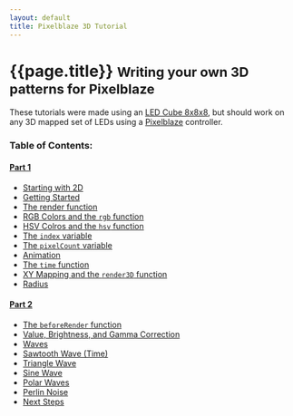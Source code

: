 ```yaml
---
layout: default
title: Pixelblaze 3D Tutorial
---
```


<div class="page-header">
  <h1>
    {{page.title}}
    <small>Writing your own 3D patterns for Pixelblaze</small>
  </h1>
</div>

These tutorials were made using an [LED Cube 8x8x8](led-cube-8x8x8), but should work on any 3D mapped set of LEDs using a [Pixelblaze](https://electromage.com/) controller.

### Table of Contents:

#### [Part 1](/tutorials/pixelblaze3d/part1)

* [Starting with 2D](/tutorials/pixelblaze3d/part1#starting-with-2d)
* [Getting Started](/tutorials/pixelblaze3d/part1#getting-started)
* [The render function](/tutorials/pixelblaze3d/part1#the-render-function)
* [RGB Colors and the <code>rgb</code> function](/tutorials/pixelblaze3d/part1#rgb-colors-and-the-rgb-function)
* [HSV Colros and the <code>hsv</code> function](/tutorials/pixelblaze3d/part1#hsv-colors-and-the-hsv-function)
* [The <code>index</code> variable](/tutorials/pixelblaze3d/part1#the-index-variable)
* [The <code>pixelCount</code> variable](/tutorials/pixelblaze3d/part1#the-pixelcount-variable)
* [Animation](/tutorials/pixelblaze3d/part1#animation)
* [The <code>time</code> function](/tutorials/pixelblaze3d/part1#the-time-function)
* [XY Mapping and the <code>render3D</code> function](/tutorials/pixelblaze3d/part1#xyz-mapping-and-the-render3d-function)
* [Radius](/tutorials/pixelblaze3d/part1#radius)

#### [Part 2](/tutorials/pixelblaze3d/part2)

* [The `beforeRender` function](/tutorials/pixelblaze3d/part2#the-beforerender-function)
* [Value, Brightness, and Gamma Correction](/tutorials/pixelblaze3d/part2#value-brightness-and-gamma-correction)
* [Waves](/tutorials/pixelblaze3d/part2#waves)
* [Sawtooth Wave (Time)](/tutorials/pixelblaze3d/part2#sawtooth-wave-time)
* [Triangle Wave](/tutorials/pixelblaze3d/part2#triangle-wave)
* [Sine Wave](/tutorials/pixelblaze3d/part2#sine-wave)
* [Polar Waves](/tutorials/pixelblaze3d/part2#polar-waves)
* [Perlin Noise](/tutorials/pixelblaze3d/part2#perlin-noise)
* [Next Steps](/tutorials/pixelblaze3d/part2#next-steps)
